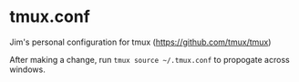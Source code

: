 # tmux.conf

Jim's personal configuration for tmux (https://github.com/tmux/tmux)

After making a change, run `tmux source ~/.tmux.conf` to propogate across windows.
